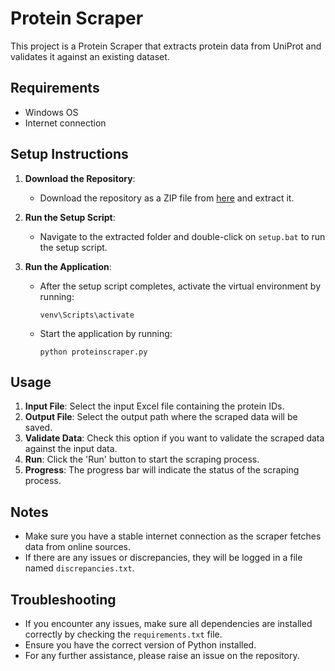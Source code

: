 # Protein Scraper

This project is a Protein Scraper that extracts protein data from UniProt and validates it against an existing dataset.

## Requirements

- Windows OS
- Internet connection

## Setup Instructions

1. **Download the Repository**:
   - Download the repository as a ZIP file from [here](https://github.com/RyanJule/proteinmachine/archive/refs/heads/main.zip) and extract it.

2. **Run the Setup Script**:
   - Navigate to the extracted folder and double-click on `setup.bat` to run the setup script.

3. **Run the Application**:
   - After the setup script completes, activate the virtual environment by running:
     ```batch
     venv\Scripts\activate
     ```
   - Start the application by running:
     ```batch
     python proteinscraper.py
     ```

## Usage

1. **Input File**: Select the input Excel file containing the protein IDs.
2. **Output File**: Select the output path where the scraped data will be saved.
3. **Validate Data**: Check this option if you want to validate the scraped data against the input data.
4. **Run**: Click the 'Run' button to start the scraping process.
5. **Progress**: The progress bar will indicate the status of the scraping process.

## Notes

- Make sure you have a stable internet connection as the scraper fetches data from online sources.
- If there are any issues or discrepancies, they will be logged in a file named `discrepancies.txt`.

## Troubleshooting

- If you encounter any issues, make sure all dependencies are installed correctly by checking the `requirements.txt` file.
- Ensure you have the correct version of Python installed.
- For any further assistance, please raise an issue on the repository.
